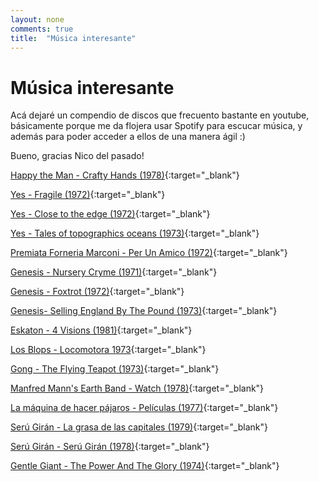 ```yaml
---
layout: none
comments: true
title:  "Música interesante"
---
```

# Música interesante

Acá dejaré un compendio de discos que frecuento bastante en youtube, básicamente porque me da flojera usar Spotify para escucar música, y además para poder acceder a ellos de una manera ágil :)

Bueno, gracias Nico del pasado!

[Happy the Man - Crafty Hands (1978)](https://www.youtube.com/watch?v=VRera802pUU){:target="_blank"}

[Yes - Fragile (1972)](https://youtu.be/87xx5pzHDlY){:target="_blank"}

[Yes - Close to the edge (1972)](https://youtu.be/u79-yvTnX4o){:target="_blank"}

[Yes - Tales of topographics oceans (1973)](https://youtu.be/_rwNe2QXwrU){:target="_blank"}

[Premiata Forneria Marconi - Per Un Amico (1972)](https://youtu.be/zuImkmDCDME){:target="_blank"}

[Genesis - Nursery Cryme (1971)](https://youtu.be/XJ-I0htgXYI){:target="_blank"}

[Genesis - Foxtrot (1972)](https://www.youtube.com/watch?v=x_9MKJCc3dw){:target="_blank"}

[Genesis- Selling England By The Pound (1973)](https://youtu.be/7Rn9tzirks4){:target="_blank"}

[Eskaton - 4 Visions (1981)](https://youtu.be/zyrefoqcBLc){:target="_blank"}

[Los Blops - Locomotora 1973](https://www.youtube.com/watch?v=uid15G8xodk){:target="_blank"}

[Gong - The Flying Teapot (1973)](https://youtu.be/3UArtHsvL50){:target="_blank"}

[Manfred Mann's Earth Band - Watch (1978)](https://youtu.be/5YWaIglbCak){:target="_blank"}

[La máquina de hacer pájaros - Películas (1977)](https://youtu.be/wck9JhNfBLg){:target="_blank"}

[Serú Girán - La grasa de las capitales (1979)](https://youtu.be/ikl-4eYDDWs){:target="_blank"}

[Serú Girán - Serú Girán (1978)](https://youtu.be/S-cySidTKAQ){:target="_blank"}

[Gentle Giant - The Power And The Glory (1974)](https://youtu.be/ZgoKwMbPSO8){:target="_blank"}
